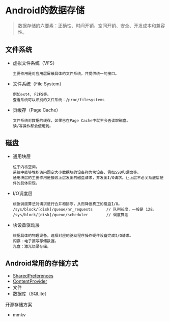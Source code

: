 # Android的数据存储

> 数据存储的六要素：正确性、时间开销、空间开销、安全、开发成本和兼容性。



## 文件系统

- 虚拟文件系统（VFS）

  ```
  主要作用是对应用层屏蔽具体的文件系统，并提供统一的接口。
  ```

- 文件系统（File System）

  ```
  例如ext4, F2FS等。
  查看系统可以识别的文件系统：/proc/filesystems
  ```

- 页缓存（Page Cache）

  ```
  文件系统对数据的缓存，如果已在Page Cache中就不会去读取磁盘。
  读/写操作都会使用到。
  ```

  

## 磁盘

- 通用块层

  ```
  位于内核空间。
  系统中能够堆积访问固定大小数据块的设备称为块设备，例如SSD和硬盘等。
  通用块层的主要作用是接收上层发出的磁盘请求，并发出I/O请求。让上层不必关系底层硬件的具体实现。
  ```

- I/O调度层

  ```
  根据调度算法对请求进行合并和排序，从而降低真正的磁盘I/O。
  /sys/block/[disk]/queue/nr_requests      // 队列长度，一般是 128。
  /sys/block/[disk]/queue/scheduler        // 调度算法
  ```

- 块设备驱动层

  ```
  根据具体的物理设备，选择对应的驱动程序操作硬件设备完成I/O请求。
  闪存：电子擦写存储数据。
  光盘：激光烧录存储。
  ```

## Android常用的存储方式

* [SharedPreferences](./SharedPreferences.md)
* [ContentProvider](./ContentProvider.md)
* 文件
* 数据库（SQLite）

开源存储方案

* mmkv

